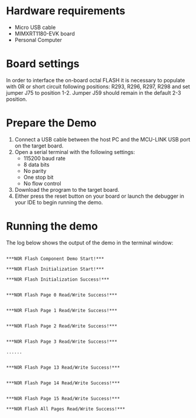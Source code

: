 Hardware requirements
=====================
- Micro USB cable
- MIMXRT1180-EVK board
- Personal Computer

Board settings
============
In order to interface the on-board octal FLASH it is necessary to populate with 0R or short circuit following positions:
R293, R296, R297, R298 and set jumper J75 to position 1-2. Jumper J59 should remain in the default 2-3 position.

Prepare the Demo
===============
1.  Connect a USB cable between the host PC and the MCU-LINK USB port on the target board. 
2.  Open a serial terminal with the following settings:
    - 115200 baud rate
    - 8 data bits
    - No parity
    - One stop bit
    - No flow control
3.  Download the program to the target board.
4.  Either press the reset button on your board or launch the debugger in your IDE to begin running the demo.

Running the demo
================   
The log below shows the output of the demo in the terminal window:
~~~~~~~~~~~~~~~~~~~~~~~~~~~~~~~~~~~

***NOR Flash Component Demo Start!***

***NOR Flash Initialization Start!***

***NOR Flash Initialization Success!***


***NOR Flash Page 0 Read/Write Success!***


***NOR Flash Page 1 Read/Write Success!***


***NOR Flash Page 2 Read/Write Success!***


***NOR Flash Page 3 Read/Write Success!***

......


***NOR Flash Page 13 Read/Write Success!***


***NOR Flash Page 14 Read/Write Success!***


***NOR Flash Page 15 Read/Write Success!***

***NOR Flash All Pages Read/Write Success!***
~~~~~~~~~~~~~~~~~~~~~~~~~~~~~~~~~~~
